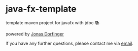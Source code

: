 # java-fx-template
template maven project for javafx with jdbc 📚

powered by [Jonas Dorfinger](dorfingerjonas.github.io)

If you have any further questions, please contact me via [email](mailto:jonas.dorfinger@gmx.at).

